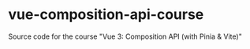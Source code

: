 # vue-composition-api-course
Source code for the course "Vue 3: Composition API (with Pinia &amp; Vite)"

